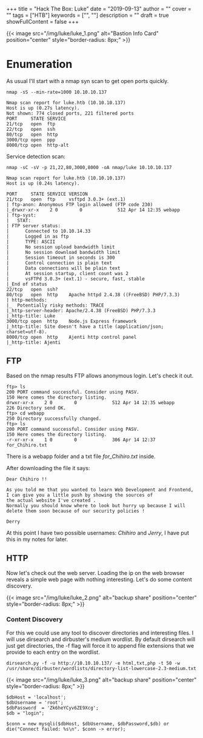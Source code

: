 +++
title = "Hack The Box: Luke"
date = "2019-09-13"
author = ""
cover = ""
tags = ["HTB"]
keywords = ["", ""]
description = ""
draft = true
showFullContent = false
+++

<!--more-->
{{< image src="/img/luke/luke_1.png" alt="Bastion Info Card" position="center" style="border-radius: 8px;" >}}

# Enumeration

As usual I'll start with a nmap syn scan to get open ports quickly.

```
nmap -sS --min-rate=1000 10.10.10.137
```


```
Nmap scan report for luke.htb (10.10.10.137)
Host is up (0.27s latency).
Not shown: 774 closed ports, 221 filtered ports
PORT     STATE SERVICE
21/tcp   open  ftp
22/tcp   open  ssh
80/tcp   open  http
3000/tcp open  ppp
8000/tcp open  http-alt
```

Service detection scan:

```
nmap -sC -sV -p 21,22,80,3000,8000 -oA nmap/luke 10.10.10.137
```

```
Nmap scan report for luke.htb (10.10.10.137)
Host is up (0.24s latency).

PORT     STATE SERVICE VERSION
21/tcp   open  ftp     vsftpd 3.0.3+ (ext.1)
| ftp-anon: Anonymous FTP login allowed (FTP code 230)
|_drwxr-xr-x    2 0        0             512 Apr 14 12:35 webapp
| ftp-syst:
|   STAT:
| FTP server status:
|      Connected to 10.10.14.33
|      Logged in as ftp
|      TYPE: ASCII
|      No session upload bandwidth limit
|      No session download bandwidth limit
|      Session timeout in seconds is 300
|      Control connection is plain text
|      Data connections will be plain text
|      At session startup, client count was 2
|      vsFTPd 3.0.3+ (ext.1) - secure, fast, stable
|_End of status
22/tcp   open  ssh?
80/tcp   open  http    Apache httpd 2.4.38 ((FreeBSD) PHP/7.3.3)
| http-methods:
|_  Potentially risky methods: TRACE
|_http-server-header: Apache/2.4.38 (FreeBSD) PHP/7.3.3
|_http-title: Luke
3000/tcp open  http    Node.js Express framework
|_http-title: Site doesn't have a title (application/json; charset=utf-8).
8000/tcp open  http    Ajenti http control panel
|_http-title: Ajenti

```

## FTP

Based on the nmap results FTP allows anonymous login. Let's check it out.

```
ftp> ls
200 PORT command successful. Consider using PASV.
150 Here comes the directory listing.
drwxr-xr-x    2 0        0             512 Apr 14 12:35 webapp
226 Directory send OK.
ftp> cd webapp
250 Directory successfully changed.
ftp> ls
200 PORT command successful. Consider using PASV.
150 Here comes the directory listing.
-r-xr-xr-x    1 0        0             306 Apr 14 12:37 for_Chihiro.txt
```
There is a webapp folder and a txt file *for_Chihiro.txt* inside.

After downloading the file it says:

```
Dear Chihiro !!

As you told me that you wanted to learn Web Development and Frontend, I can give you a little push by showing the sources of
the actual website I've created .
Normally you should know where to look but hurry up because I will delete them soon because of our security policies !

Derry
```

At this point I have two possible usernames: *Chihiro* and *Jerry*, I have put this in my notes for later.

## HTTP

Now let's check out the web server. Loading the ip on the web browser reveals a simple web page with nothing interesting. Let's do some content discovery.

{{< image src="/img/luke/luke_2.png" alt="backup share" position="center" style="border-radius: 8px;" >}}

### Content Discovery

For this we could use any tool to discover directories and interesting files. I will use dirsearch and dirbuster's medium wordlist. By default dirsearch will just get directories, the -f flag will force it to append file extensions that we provide to each entry on the wordlist.

```
dirsearch.py -f -u http://10.10.10.137/ -e html,txt,php -t 50 -w /usr/share/dirbuster/wordlists/directory-list-lowercase-2.3-medium.txt
```

{{< image src="/img/luke/luke_3.png" alt="backup share" position="center" style="border-radius: 8px;" >}}


```
$dbHost = 'localhost';
$dbUsername = 'root';
$dbPassword  = 'Zk6heYCyv6ZE9Xcg';
$db = "login";

$conn = new mysqli($dbHost, $dbUsername, $dbPassword,$db) or die("Connect failed: %s\n". $conn -> error);
```
